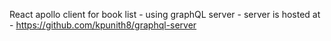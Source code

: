 React apollo client for book list - using graphQL server - server is hosted at - https://github.com/kpunith8/graphql-server

